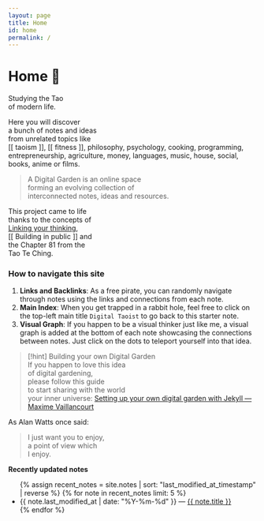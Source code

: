 ```yaml
---
layout: page
title: Home
id: home
permalink: /
---
```


# Home 🌱

<p>Studying the Tao <br>
of modern life.</p>

<p>Here you will discover <br>
a bunch of notes and ideas <br>
from unrelated topics like <br>
<span title="There is no note that matches this link." class="invalid-link">  <span class="invalid-link-brackets">[[</span>  taoism  <span class="invalid-link-brackets">]]</span></span>, <span title="There is no note that matches this link." class="invalid-link">  <span class="invalid-link-brackets">[[</span>  fitness  <span class="invalid-link-brackets">]]</span></span>, philosophy, psychology, cooking, programming, entrepreneurship,  agriculture, money, languages, music, house, social, books, anime or films.</p>

<blockquote>
  <p>
A Digital Garden is an online space <br>
forming an evolving collection of <br>
interconnected notes, ideas and resources.</p>
</blockquote>

<p>This project came to life <br>
thanks to the concepts of <br>
<a class="internal-link" href="/linking-your-thinking">Linking your thinking</a>, <br>
<span title="There is no note that matches this link." class="invalid-link">  <span class="invalid-link-brackets">[[</span>  Building in public  <span class="invalid-link-brackets">]]</span></span> and <br>
the Chapter 81 from the <br>
Tao Te Ching.</p>

<h3 id="how-to-navigate-this-site">How to navigate this site</h3>

<ol>
  <li>
<strong>Links and Backlinks</strong>: As a free pirate, you can randomly navigate through notes using the links and connections from each note.</li>
  <li>
<strong>Main Index</strong>: When you get trapped in a rabbit hole, feel free to click on the top-left main title <code class="language-plaintext highlighter-rouge">Digital Taoist</code> to go back to this starter note.</li>
  <li>
<strong>Visual Graph</strong>: If you happen to be a visual thinker just like me, a visual graph is added at the bottom of each note showcasing the connections between notes. Just click on the dots to teleport yourself into that idea.</li>
</ol>

<blockquote>
  <p>[!hint] Building your own Digital Garden <br>
If you happen to love this idea <br>
of digital gardening, <br>
please follow this guide <br>
to start sharing with the world <br>
your inner universe: <a href="https://maximevaillancourt.com/blog/setting-up-your-own-digital-garden-with-jekyll" target="_blank">Setting up your own digital garden with Jekyll — Maxime Vaillancourt</a></p>
</blockquote>

<p>As Alan Watts once said:</p>

<blockquote>
  <p>I just want you to enjoy, <br>
a point of view which <br>
I enjoy.</p>
</blockquote>

<strong>Recently updated notes</strong>

<ul>
  {% assign recent_notes = site.notes | sort: "last_modified_at_timestamp" | reverse %}
  {% for note in recent_notes limit: 5 %}
    <li>
      {{ note.last_modified_at | date: "%Y-%m-%d" }} — <a class="internal-link" href="{{ site.baseurl }}{{ note.url }}">{{ note.title }}</a>
    </li>
  {% endfor %}
</ul>

<style>
  .wrapper {
    max-width: 46em;
  }
</style>
